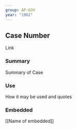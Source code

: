```yaml
---
group: AP-GOV
year: "1962"
---
```

## Case Number

Link

### Summary

Summary of Case 

### Use

How it may be used and quotes

### Embedded

[[Name of embedded]]